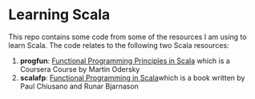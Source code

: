 # Learning Scala

This repo contains some code from some of the resources I am using to learn Scala. The code relates to the following two Scala resources:

1. **progfun**: [Functional Programming Principles in Scala](https://www.coursera.org/course/progfun) which is a Coursera Course by Martin Odersky
2. **scalafp**: [Functional Programming in Scala](https://www.manning.com/books/functional-programming-in-scala)which is a book written by Paul Chiusano and Runar Bjarnason
